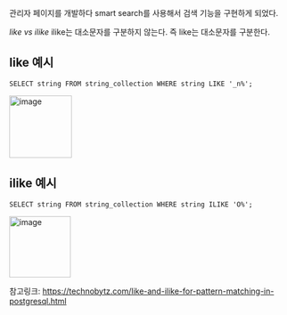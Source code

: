 
관리자 페이지를 개발하다 smart search를 사용해서 검색 기능을 구현하게 되었다.


*like vs ilike*
ilike는 대소문자를 구분하지 않는다. 즉 like는 대소문자를 구분한다.

## like 예시

```
SELECT string FROM string_collection WHERE string LIKE '_n%';
```
<img width="112" alt="image" src="https://user-images.githubusercontent.com/45115557/178936325-4d85c29f-28ac-45f4-ad17-8c42b25d52ad.png">


## ilike 예시

```
SELECT string FROM string_collection WHERE string ILIKE 'O%';
```
<img width="110" alt="image" src="https://user-images.githubusercontent.com/45115557/178936367-76d235eb-07b1-4f9e-a9e2-b7eb6a843e25.png">



참고링크: https://technobytz.com/like-and-ilike-for-pattern-matching-in-postgresql.html
